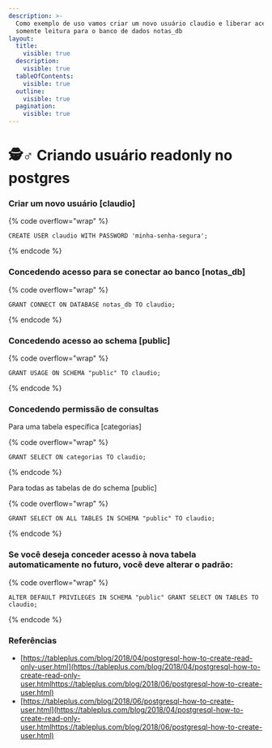 ```yaml
---
description: >-
  Como exemplo de uso vamos criar um novo usuário claudio e liberar acesso
  somente leitura para o banco de dados notas_db
layout:
  title:
    visible: true
  description:
    visible: true
  tableOfContents:
    visible: true
  outline:
    visible: true
  pagination:
    visible: true
---
```


# 🕵♂ Criando usuário readonly no postgres

### Criar um novo usuário \[claudio]

{% code overflow="wrap" %}
```plsql
CREATE USER claudio WITH PASSWORD 'minha-senha-segura';
```
{% endcode %}

### **Concedendo acesso para se conectar ao banco \[notas\_db]**

{% code overflow="wrap" %}
```plsql
GRANT CONNECT ON DATABASE notas_db TO claudio;
```
{% endcode %}

### **Concedendo acesso ao schema \[public]**

{% code overflow="wrap" %}
```plsql
GRANT USAGE ON SCHEMA "public" TO claudio;
```
{% endcode %}

### **Concedendo permissão de consultas**

Para uma tabela específica \[categorias]

{% code overflow="wrap" %}
```plsql
GRANT SELECT ON categorias TO claudio;
```
{% endcode %}

Para todas as tabelas de do schema \[public]

{% code overflow="wrap" %}
```plsql
GRANT SELECT ON ALL TABLES IN SCHEMA "public" TO claudio;
```
{% endcode %}

### **Se você deseja conceder acesso à nova tabela automaticamente no futuro, você deve alterar o padrão:**

{% code overflow="wrap" %}
```plsql
ALTER DEFAULT PRIVILEGES IN SCHEMA "public" GRANT SELECT ON TABLES TO claudio;
```
{% endcode %}

### Referências

* [https://tableplus.com/blog/2018/04/postgresql-how-to-create-read-only-user.html](https://tableplus.com/blog/2018/04/postgresql-how-to-create-read-only-user.htmlhttps://tableplus.com/blog/2018/06/postgresql-how-to-create-user.html)
* [https://tableplus.com/blog/2018/06/postgresql-how-to-create-user.html](https://tableplus.com/blog/2018/04/postgresql-how-to-create-read-only-user.htmlhttps://tableplus.com/blog/2018/06/postgresql-how-to-create-user.html)
